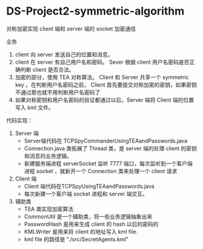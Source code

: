 # DS-Project2-symmetric-algorithm
对称加密实现 client 端和 server 端的 socket 加密通信

业务

1. client 向 server 发送自己的位置和消息。
2. client 在 server 有自己用户名和密码。 Sever 根据 client 用户名密码是否正确判断 client 是否合法。
3. 加密的部分，使用 TEA 对称算法。 Client 和 Server 共享一个 symmetric key 。在判断用户名密码之前， Client 首先要提交对称加密的密钥，如果密钥不通过那也就不用判断用户名密码了
4. 如果对称密钥和用户名密码的验证都通过以后，Server 端将 Client 端的位置写入 kml 文件。

代码实现：

1. Server 端
    - Server端代码在 TCPSpyCommanderUsingTEAandPasswords.java
    - Connection.java 类拓展了 Thread 类，是 server 端的处理 client 的密钥和消息的业务逻辑。
    - 新建服务端进程 serverSocket 监听 7777 端口，每次监听到一个客户端进程 socket ，就新开一个 Connection 类来处理一个 client 请求
2. Client 端
    - Client 端代码在TCPSpyUsingTEAandPasswords.java 
    - 每次新建一个客户端 socket 进程和 server 端交互。
3. 辅助类
    - TEA 类实现加密算法
    - CommonUtil 是一个辅助类，将一些业务逻辑抽象出来
    - PasswordHash 是用来生成 client 的 hash 以后的密码的
    - KMLWriter 是用来将 client 的地址写入 kml file.
    - kml file 的路径是 "./src/SecretAgents.kml"
